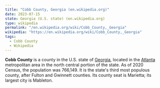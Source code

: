 ```yaml
---
title: "Cobb County, Georgia (en.wikipedia.org)"
date: 2023-07-15
state: Georgia (U.S. state) (en.wikipedia.org)
type: wikipedia
permalink: "/en.wikipedia.org/wiki/Cobb_County,_Georgia"
wikipedia: "https://en.wikipedia.org/wiki/Cobb_County,_Georgia"
tags:
  - Cobb County
  - Wikipedia
---
```

**Cobb County** is a county in the U.S. state of [Georgia](/en.wikipedia.org/wiki/Georgia_(U.S._state)), located in the [Atlanta](/en.wikipedia.org/wiki/Atlanta) metropolitan area in the north central portion of the state. As of 2020 Census, the population was 766,149. It is the state's third most populous county, after Fulton and Gwinnett counties. Its county seat is Marietta; its largest city is Mableton.